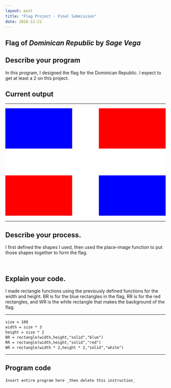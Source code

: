 ```yaml
---
layout: post
title: "Flag Project - Final Submission"
date: 2018-12-21
---
```


## Flag of _Dominican Republic_ by _Sage Vega_

## Describe your program



In this program, I designed the flag for the Dominican Republic. I expect to get at least a 2 on this project.


## Current output



* * *
![Flag](/images/flag.png)
* * *

## Describe your process.


I first defined the shapes I used, then used the place-image function to put those shapes together to form the flag.

​



## Explain your code.


I made rectangle functions using the previously defined functions for the width and height. BR is for the blue rectangles in the flag, RR is for the red rectangles, and WR is the white rectangle that makes the background of the flag.
* * *

```
size = 100
width = size * 3
height = size * 2
BR = rectangle(width,height,"solid","blue")
RR = rectangle(width,height,"solid","red")
WR = rectangle(width * 2,height * 2,"solid","white")
```

* * *





## Program code

```
Insert entire program here _then delete this instruction_
```
